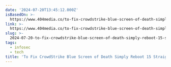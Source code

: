 ```yaml
---
date: '2024-07-20T13:45:12.000Z'
isBasedOn: >-
  https://www.404media.co/to-fix-crowdstrike-blue-screen-of-death-simply-reboot-15-straight-times-microsoft-says/
link: >-
  https://www.404media.co/to-fix-crowdstrike-blue-screen-of-death-simply-reboot-15-straight-times-microsoft-says/
slug: >-
  2024-07-20-to-fix-crowdstrike-blue-screen-of-death-simply-reboot-15-straight-times-mi
tags:
  - infosec
  - tech
title: 'To Fix CrowdStrike Blue Screen of Death Simply Reboot 15 Straight Times, Mi'
---
```

 
